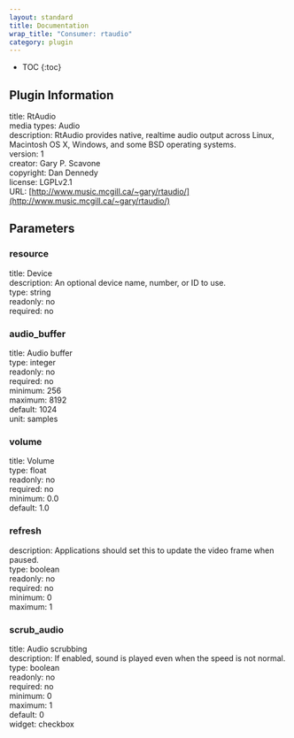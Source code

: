 ```yaml
---
layout: standard
title: Documentation
wrap_title: "Consumer: rtaudio"
category: plugin
---
```

* TOC
{:toc}

## Plugin Information

title: RtAudio  
media types:
Audio  
description: RtAudio provides native, realtime audio output across Linux, Macintosh OS X, Windows, and some BSD operating systems.  
version: 1  
creator: Gary P. Scavone  
copyright: Dan Dennedy  
license: LGPLv2.1  
URL: [http://www.music.mcgill.ca/~gary/rtaudio/](http://www.music.mcgill.ca/~gary/rtaudio/)  

## Parameters

### resource

title: Device    
description:
An optional device name, number, or ID to use.  
type: string  
readonly: no  
required: no  

### audio_buffer

title: Audio buffer    
type: integer  
readonly: no  
required: no  
minimum: 256  
maximum: 8192  
default: 1024  
unit: samples  

### volume

title: Volume    
type: float  
readonly: no  
required: no  
minimum: 0.0  
default: 1.0  

### refresh

  
description:
Applications should set this to update the video frame when paused.  
type: boolean  
readonly: no  
required: no  
minimum: 0  
maximum: 1  

### scrub_audio

title: Audio scrubbing    
description:
If enabled, sound is played even when the speed is not normal.  
type: boolean  
readonly: no  
required: no  
minimum: 0  
maximum: 1  
default: 0  
widget: checkbox  

